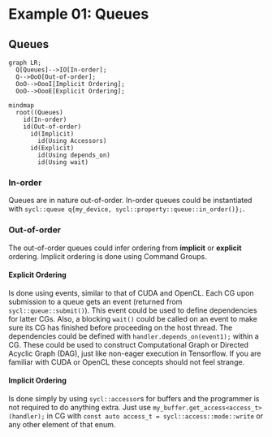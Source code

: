 # Example 01: Queues

## Queues

```mermaid
graph LR;
  Q[Queues]-->IO[In-order];
  Q-->OoO[Out-of-order];
  OoO-->OooI[Implicit Ordering];
  OoO-->OooE[Explicit Ordering];
```

```mermaid
mindmap
  root((Queues)
    id(In-order)
    id(Out-of-order)
      id(Implicit)
        id(Using Accessors)
      id(Explicit)
        id(Using depends_on)
        id(Using wait)
```

### In-order

Queues are in nature out-of-order. In-order queues could be instantiated
with `sycl::queue q{my_device, sycl::property::queue::in_order()};`.

### Out-of-order

The out-of-order queues could infer ordering from **implicit** or **explicit** ordering. Implicit ordering is done using
Command
Groups.

#### Explicit Ordering

Is done using events, similar to that of CUDA and OpenCL. Each CG upon submission to a queue gets an event (returned
from `sycl::queue::submit()`).
This event could be used to define dependencies for latter CGs. Also, a blocking `wait()` could be called on an event to
make sure its CG has finished before proceeding on the host thread.
The dependencies could be defined with `handler.depends_on(event1);` within a CG. These could be used to construct
Computational Graph or Directed Acyclic Graph (DAG), just like non-eager execution in Tensorflow. If you are familiar
with CUDA or OpenCL these concepts should not feel strange.

#### Implicit Ordering

Is done simply by using `sycl::accessor`s for buffers and the programmer is not required to do anything extra.
Just use `my_buffer.get_access<access_t>(handler);` in CG with `const auto access_t = sycl::access::mode::write` or any
other element of that enum.
